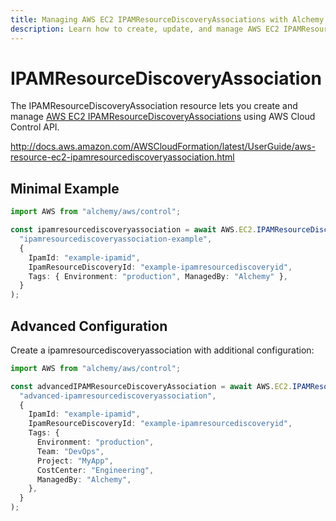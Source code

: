```yaml
---
title: Managing AWS EC2 IPAMResourceDiscoveryAssociations with Alchemy
description: Learn how to create, update, and manage AWS EC2 IPAMResourceDiscoveryAssociations using Alchemy Cloud Control.
---
```


# IPAMResourceDiscoveryAssociation

The IPAMResourceDiscoveryAssociation resource lets you create and manage [AWS EC2 IPAMResourceDiscoveryAssociations](https://docs.aws.amazon.com/ec2/latest/userguide/) using AWS Cloud Control API.

http://docs.aws.amazon.com/AWSCloudFormation/latest/UserGuide/aws-resource-ec2-ipamresourcediscoveryassociation.html

## Minimal Example

```ts
import AWS from "alchemy/aws/control";

const ipamresourcediscoveryassociation = await AWS.EC2.IPAMResourceDiscoveryAssociation(
  "ipamresourcediscoveryassociation-example",
  {
    IpamId: "example-ipamid",
    IpamResourceDiscoveryId: "example-ipamresourcediscoveryid",
    Tags: { Environment: "production", ManagedBy: "Alchemy" },
  }
);
```

## Advanced Configuration

Create a ipamresourcediscoveryassociation with additional configuration:

```ts
import AWS from "alchemy/aws/control";

const advancedIPAMResourceDiscoveryAssociation = await AWS.EC2.IPAMResourceDiscoveryAssociation(
  "advanced-ipamresourcediscoveryassociation",
  {
    IpamId: "example-ipamid",
    IpamResourceDiscoveryId: "example-ipamresourcediscoveryid",
    Tags: {
      Environment: "production",
      Team: "DevOps",
      Project: "MyApp",
      CostCenter: "Engineering",
      ManagedBy: "Alchemy",
    },
  }
);
```


